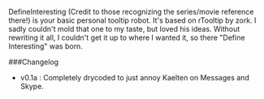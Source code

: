 DefineInteresting (Credit to those recognizing the series/movie reference there!) is your basic personal tooltip robot.
It's based on rTooltip by zork. I sadly couldn't mold that one to my taste, but loved his ideas. Without rewriting it all, I couldn't get it up to where I wanted it, so there "Define Interesting" was born.

###Changelog
- v0.1a : Completely drycoded to just annoy Kaelten on Messages and Skype.
